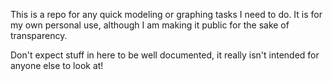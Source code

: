 This is a repo for any quick modeling or graphing tasks I need to do. It is for my own personal use, although I am making it public for the sake of transparency.

Don't expect stuff in here to be well documented, it really isn't intended for anyone else to look at!